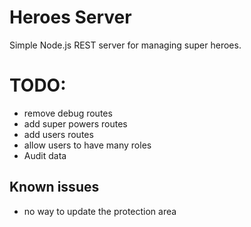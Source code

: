 # Heroes Server

Simple Node.js REST server for managing super heroes.

# TODO:
- remove debug routes
- add super powers routes
- add users routes
- allow users to have many roles
- Audit data

## Known issues
- no way to update the protection area